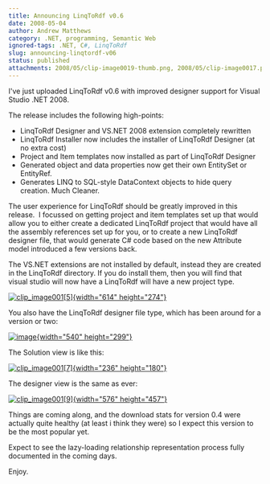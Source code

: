 ```yaml
---
title: Announcing LinqToRdf v0.6
date: 2008-05-04
author: Andrew Matthews
category: .NET, programming, Semantic Web
ignored-tags: .NET, C#, LinqToRdf
slug: announcing-linqtordf-v06
status: published
attachments: 2008/05/clip-image0019-thumb.png, 2008/05/clip-image0017.png, 2008/05/clip-image0017-thumb.png, 2008/05/clip-image0015.png, 2008/05/clip-image0015-thumb.png, 2008/05/clip-image0019.png, 2008/05/image.png, 2008/05/image-thumb.png
---
```


I've just uploaded LinqToRdf v0.6 with improved designer support for Visual Studio .NET 2008.

The release includes the following high-points:

-   LinqToRdf Designer and VS.NET 2008 extension completely rewritten
-   LinqToRdf Installer now includes the installer of LinqToRdf Designer (at no extra cost)
-   Project and Item templates now installed as part of LinqToRdf Designer
-   Generated object and data properties now get their own EntitySet or EntityRef.
-   Generates LINQ to SQL-style DataContext objects to hide query creation. Much Cleaner.

The user experience for LinqToRdf should be greatly improved in this release.  I focussed on getting project and item templates set up that would allow you to either create a dedicated LinqToRdf project that would have all the assembly references set up for you, or to create a new LinqToRdf designer file, that would generate C\# code based on the new Attribute model introduced a few versions back.

The VS.NET extensions are not installed by default, instead they are created in the LinqToRdf directory. If you do install them, then you will find that visual studio will now have a LinqToRdf will have a new project type.

[![clip\_image001\[5\]]({static}2008/05/clip-image0015-thumb.png){width="614" height="274"}]({static}2008/05/clip-image0015.png)

You also have the LinqToRdf designer file type, which has been around for a version or two:

[![image]({static}2008/05/image-thumb.png){width="540" height="299"}]({static}2008/05/image.png)

The Solution view is like this:

[![clip\_image001\[7\]]({static}2008/05/clip-image0017-thumb.png){width="236" height="180"}]({static}2008/05/clip-image0017.png)

The designer view is the same as ever:

[![clip\_image001\[9\]]({static}2008/05/clip-image0019-thumb.png){width="576" height="457"}]({static}2008/05/clip-image0019.png)

Things are coming along, and the download stats for version 0.4 were actually quite healthy (at least i think they were) so I expect this version to be the most popular yet.

Expect to see the lazy-loading relationship representation process fully documented in the coming days.

Enjoy.
